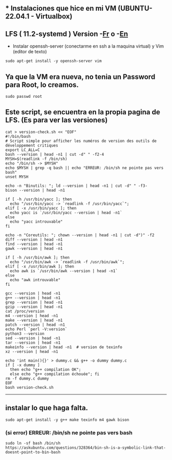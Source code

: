 ## * Instalaciones que hice en mi VM (UBUNTU-22.04.1 - Virtualbox) 
## LFS ( 11.2-systemd ) Version -[Fr][1] o -[En][2]
[1]: https://fr.linuxfromscratch.org/view/lfs-systemd-stable/index.html
[2]: https://linuxfromscratch.org/lfs/view/11.2-systemd/


* Instalar openssh-server (conectarme en ssh a la maquina virtual) y Vim (editor de texto)
```
sudo apt-get install -y openssh-server vim
```

## Ya que la VM era nueva, no tenia un Password para Root, lo creamos. 
```
sudo passwd root
```

## Este script, se encuentra en la propia pagina de LFS. (Es para ver las versiones)
```
cat > version-check.sh << "EOF"
#!/bin/bash
# Script simple pour afficher les numéros de version des outils de développement critiques
export LC_ALL=C
bash --version | head -n1 | cut -d" " -f2-4
MYSH=$(readlink -f /bin/sh)
echo "/bin/sh -> $MYSH"
echo $MYSH | grep -q bash || echo "ERREUR: /bin/sh ne pointe pas vers bash"
unset MYSH

echo -n "Binutils: "; ld --version | head -n1 | cut -d" " -f3-
bison --version | head -n1

if [ -h /usr/bin/yacc ]; then
  echo "/usr/bin/yacc -> `readlink -f /usr/bin/yacc`";
elif [ -x /usr/bin/yacc ]; then
  echo yacc is `/usr/bin/yacc --version | head -n1`
else
  echo "yacc introuvable"
fi

echo -n "Coreutils: "; chown --version | head -n1 | cut -d")" -f2
diff --version | head -n1
find --version | head -n1
gawk --version | head -n1

if [ -h /usr/bin/awk ]; then
  echo "/usr/bin/awk -> `readlink -f /usr/bin/awk`";
elif [ -x /usr/bin/awk ]; then
  echo awk is `/usr/bin/awk --version | head -n1`
else
  echo "awk introuvable"
fi

gcc --version | head -n1
g++ --version | head -n1
grep --version | head -n1
gzip --version | head -n1
cat /proc/version
m4 --version | head -n1
make --version | head -n1
patch --version | head -n1
echo Perl `perl -V:version`
python3 --version
sed --version | head -n1
tar --version | head -n1
makeinfo --version | head -n1  # version de texinfo
xz --version | head -n1

echo 'int main(){}' > dummy.c && g++ -o dummy dummy.c
if [ -x dummy ]
  then echo "g++ compilation OK";
  else echo "g++ compilation échouée"; fi
rm -f dummy.c dummy
EOF
bash version-check.sh
```
---------------------------------------------
## instalar lo que haga falta.
```
sudo apt-get install -y g++ make texinfo m4 gawk bison
```
### (si error) ERREUR: /bin/sh ne pointe pas vers bash
```
sudo ln -sf bash /bin/sh
https://askubuntu.com/questions/328364/bin-sh-is-a-symbolic-link-that-doesnt-point-to-bin-bash
```
